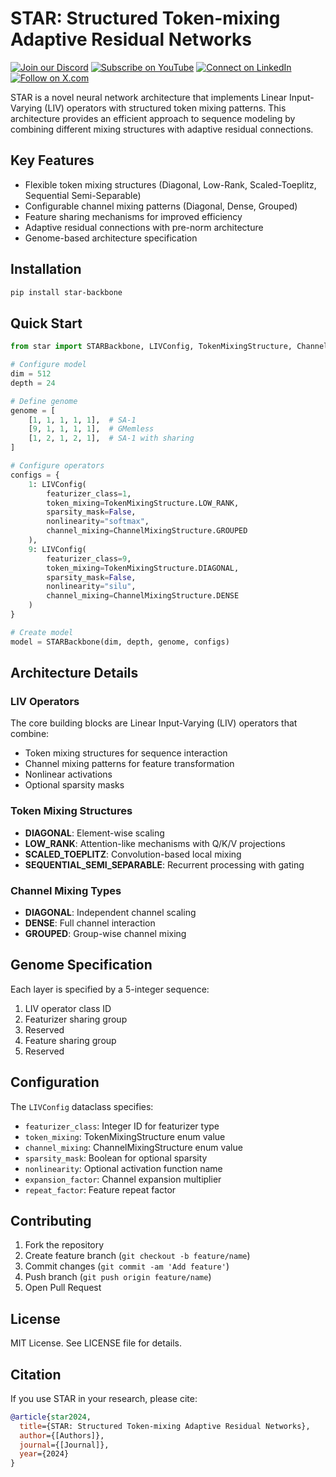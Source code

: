 


# STAR: Structured Token-mixing Adaptive Residual Networks


[![Join our Discord](https://img.shields.io/badge/Discord-Join%20our%20server-5865F2?style=for-the-badge&logo=discord&logoColor=white)](https://discord.gg/agora-999382051935506503) [![Subscribe on YouTube](https://img.shields.io/badge/YouTube-Subscribe-red?style=for-the-badge&logo=youtube&logoColor=white)](https://www.youtube.com/@kyegomez3242) [![Connect on LinkedIn](https://img.shields.io/badge/LinkedIn-Connect-blue?style=for-the-badge&logo=linkedin&logoColor=white)](https://www.linkedin.com/in/kye-g-38759a207/) [![Follow on X.com](https://img.shields.io/badge/X.com-Follow-1DA1F2?style=for-the-badge&logo=x&logoColor=white)](https://x.com/kyegomezb)


STAR is a novel neural network architecture that implements Linear Input-Varying (LIV) operators with structured token mixing patterns. This architecture provides an efficient approach to sequence modeling by combining different mixing structures with adaptive residual connections.

## Key Features

- Flexible token mixing structures (Diagonal, Low-Rank, Scaled-Toeplitz, Sequential Semi-Separable)
- Configurable channel mixing patterns (Diagonal, Dense, Grouped)
- Feature sharing mechanisms for improved efficiency
- Adaptive residual connections with pre-norm architecture
- Genome-based architecture specification

## Installation

```bash
pip install star-backbone
```

## Quick Start

```python
from star import STARBackbone, LIVConfig, TokenMixingStructure, ChannelMixingStructure

# Configure model
dim = 512
depth = 24

# Define genome
genome = [
    [1, 1, 1, 1, 1],  # SA-1
    [9, 1, 1, 1, 1],  # GMemless
    [1, 2, 1, 2, 1],  # SA-1 with sharing
]

# Configure operators
configs = {
    1: LIVConfig(
        featurizer_class=1,
        token_mixing=TokenMixingStructure.LOW_RANK,
        sparsity_mask=False,
        nonlinearity="softmax",
        channel_mixing=ChannelMixingStructure.GROUPED
    ),
    9: LIVConfig(
        featurizer_class=9,
        token_mixing=TokenMixingStructure.DIAGONAL,
        sparsity_mask=False,
        nonlinearity="silu",
        channel_mixing=ChannelMixingStructure.DENSE
    )
}

# Create model
model = STARBackbone(dim, depth, genome, configs)
```

## Architecture Details

### LIV Operators

The core building blocks are Linear Input-Varying (LIV) operators that combine:
- Token mixing structures for sequence interaction
- Channel mixing patterns for feature transformation
- Nonlinear activations
- Optional sparsity masks

### Token Mixing Structures

- **DIAGONAL**: Element-wise scaling
- **LOW_RANK**: Attention-like mechanisms with Q/K/V projections
- **SCALED_TOEPLITZ**: Convolution-based local mixing
- **SEQUENTIAL_SEMI_SEPARABLE**: Recurrent processing with gating

### Channel Mixing Types

- **DIAGONAL**: Independent channel scaling
- **DENSE**: Full channel interaction
- **GROUPED**: Group-wise channel mixing

## Genome Specification

Each layer is specified by a 5-integer sequence:
1. LIV operator class ID
2. Featurizer sharing group
3. Reserved
4. Feature sharing group  
5. Reserved

## Configuration

The `LIVConfig` dataclass specifies:
- `featurizer_class`: Integer ID for featurizer type
- `token_mixing`: TokenMixingStructure enum value
- `channel_mixing`: ChannelMixingStructure enum value
- `sparsity_mask`: Boolean for optional sparsity
- `nonlinearity`: Optional activation function name
- `expansion_factor`: Channel expansion multiplier
- `repeat_factor`: Feature repeat factor

## Contributing

1. Fork the repository
2. Create feature branch (`git checkout -b feature/name`)
3. Commit changes (`git commit -am 'Add feature'`)
4. Push branch (`git push origin feature/name`)
5. Open Pull Request

## License

MIT License. See LICENSE file for details.

## Citation

If you use STAR in your research, please cite:

```bibtex
@article{star2024,
  title={STAR: Structured Token-mixing Adaptive Residual Networks},
  author={[Authors]},
  journal={[Journal]},
  year={2024}
}
```